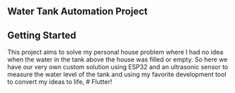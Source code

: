 ## Water Tank Automation Project
  
## Getting Started

This project aims to solve my personal house problem where I had no idea when the water in the tank above the house was filled or empty. So here we have our very own custom solution using ESP32 and an ultrasonic sensor to measure the water level of the tank and using my favorite development tool to convert my ideas to life, # Flutter!     



